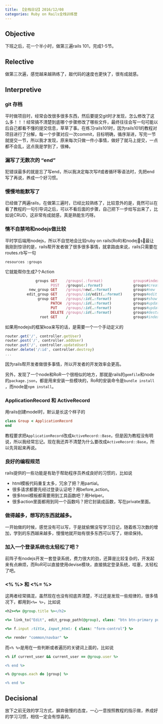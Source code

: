 ```yaml
---
title: 【全栈日记】2016/12/08
categories: Ruby on Rails全栈训练营
---
```


## Objective

下班之后，花一个半小时，做第三遍rails 101，完成1-5节。

## Relective

做第三次遍，感觉越来越熟练了，敲代码的速度也更快了，很有成就感。

## Interpretive

### git 存档

平时做项目时，经常会改很多很多东西，然后要提交git时才发现，怎么修改了这么多！！！经常搞不清楚到底哪个步骤修改了哪些文件，最终往往会写一句可能以后自己都看不懂的提交信息，草草了事。在练习rails101时，因为rails101的教程对项目进行了分解，每一个步骤对应一次commit，目标明确，循序渐进，写完一节就提交一节，所以我才发现，原来每次只做一件小事情，做好了就马上提交，一点都不会乱，这点我是学到了，很棒。

### 漏写了无数次的 “end”

犯错误最多的就是忘了写end，所以我决定每次写if或者循环等语法时，先把end写了再说，养成一个好习惯。

### 慢慢地能默写了

已经做了两遍rails，在做第三遍时，已经比较熟练了，比较意外的是，竟然可以在看了教程的一句引导词之后，可以不看后面的步骤，自己把下一步给写出来了，比如说CRUD，这非常有成就感，真是熟能生巧呀。

### 情不自禁地和nodejs做比较

平时学后端用nodejs，所以不自觉地会比较ruby on rails(RoR)和nodejs，最让我刚到惊讶的是，rails帮开发者做了很多很多事情，就拿路由来说，rails只需要在routes.rb写一句

```rub
resources :groups
```

它就能帮你生成7个Action

```ruby
              groups GET    /groups(.:format)              groups#index
                     POST   /groups(.:format)              groups#create
           new_group GET    /groups/new(.:format)          groups#new
          edit_group GET    /groups/:id/edit(.:format)     groups#edit
               group GET    /groups/:id(.:format)          groups#show
                     PATCH  /groups/:id(.:format)          groups#update
                     PUT    /groups/:id(.:format)          groups#update
                     DELETE /groups/:id(.:format)          groups#destroy
                root GET    /                              groups#index
```

如果用nodejs的框架koa来写的话，是需要一个一个手动定义的

```javascript
router.get('/', controller.getUser)
router.post('/', controller.addUser)
router.put('/', controller.updateUser)
router.delete('/:id', controller.destroy)
...
```

因为rails帮开发者做很多事情，所以开发者的开发效率会更高。

另外，发现了一个node和RoR一个很相似的地方，那就是rails的`gemfile`和node的`package.json`，都是用来安装一些模块的，RoR的安装命令是`bundle install `，而node是`npm install`。

### ApplicationRecord 和 ActiveRecord

用rails创建model时，默认是长这个样子的

```ruby
class Group < ApplicationRecord
end

```

教程要求把`ApplicationRecord`改成`ActiveRecord::Base`，但是因为教程没有明说，所以我经常忘记。现在我还弄不清楚为什么要改成`ActiveRecord::Base`，所以先背起来再说。

### 良好的编程规范

rails提供的一些功能是有助于帮助程序员养成良好的习惯的，比如说

- html模板代码重复太多，冗余了把？用partial。
- 很多请求都要先经过登录认证吧？用before_action。
- 很多html模板都需要用到工具函数吧？用Helper。
- 很多action里面都用到同一个函数吗？把它封装成函数，写在private里面。

### 做得越多，想写的东西就越多。

一开始做的时候，感觉没有可以写，于是就偷懒没写学习日记，随着练习次数的增加，学到的东西越来越多，慢慢地就开始有很多东西可以写了，继续保持。

### 加入一个登录系统也太轻松了吧？

前阵子有nodejs开发一套登录系统，费力很大的劲，还算是比较复杂的，开发起来有点麻烦，而RoR可以直接使用devise模块，直接搞定登录系统，哇塞，太轻松了吧。

### <% %> 和 <%= %>

这两者经常搞混，虽然现在也没有彻底弄清楚，不过还是发现一些规律的，很多情况下，都用到`<%= %>`，比如说

```ruby
<h2><%= @group.title %></h2>

<%= link_to("Edit", edit_group_path(@group), class: "btn btn-primary pull-right") %>

<%= f.input :title, input_html: { class: "form-control"} %>

<%= render "common/navbar" %>
```

而`<% %>`是用在一些判断或者遍历的关键词上面的，比如说

```ruby
<% if current_user && current_user == @group.user %>

<% end %>
```

```ruby
<% @groups.each do |group| %>

<% end %>
```

## Decisional

放下之前无效的学习方式，摒弃傲慢的态度，一心一意按照教程的指示做，养成好的学习习惯，相信一定会有惊喜的。
